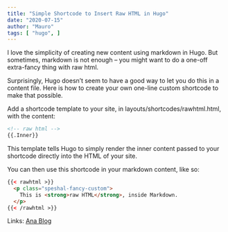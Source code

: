 ```yaml
---
title: "Simple Shortcode to Insert Raw HTML in Hugo"
date: "2020-07-15"
author: "Mauro"
tags: [ "hugo", ]
---
```


I love the simplicity of creating new content using markdown in Hugo. But sometimes, markdown is not enough – you might want to do a one-off extra-fancy thing with raw html.

Surprisingly, Hugo doesn’t seem to have a good way to let you do this in a content file. Here is how to create your own one-line custom shortcode to make that possible.

Add a shortcode template to your site, in layouts/shortcodes/rawhtml.html, with the content:
```html
<!-- raw html -->
{{.Inner}}
```

This template tells Hugo to simply render the inner content passed to your shortcode directly into the HTML of your site.

You can then use this shortcode in your markdown content, like so:
```html
{{< rawhtml >}}
  <p class="speshal-fancy-custom">
    This is <strong>raw HTML</strong>, inside Markdown.
  </p>
{{< /rawhtml >}}
```

Links: [Ana Blog](https://anaulin.org/blog/hugo-raw-html-shortcode/)